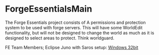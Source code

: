 ForgeEssentialsMain
===================
The Forge Essentials project consists of A permissions and protection system to be used with forge servers. This will have some WorldEdit functionality, but will not be designed to change the world as much as it is designed to select areas to protect. Think worldguard.

FE Team Members;
Eclipse Juno with Saros setup: <a href="https://dl.dropbox.com/u/20748481/eclipse-juno.7z">Windows 32bit</a>